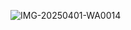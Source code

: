 ![IMG-20250401-WA0014](https://github.com/user-attachments/assets/2326a790-12d8-46ae-9a69-e1ae6f182c53)
